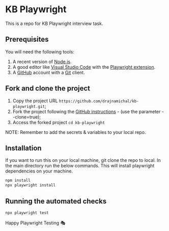 # KB Playwright 

This is a repo for KB Playwright interview task.


## Prerequisites

You will need the following tools:

1. A recent version of [Node.js](https://nodejs.org/).
2. A good editor like [Visual Studio Code](https://code.visualstudio.com/) with the [Playwright extension](https://playwright.dev/docs/getting-started-vscode).
3. A [GitHub](https://github.com/) account with a [Git](https://git-scm.com/) client.


## Fork and clone the project

1. Copy the project URL `https://github.com/drajnamichal/kb-playwright.git`;
2. Fork the project following the [GitHub instructions](https://docs.github.com/en/get-started/quickstart/fork-a-repo) - (use the parameter --clone=true);
3. Access the forked project `cd kb-playwright`

NOTE: Remember to add the secrets & variables to your local repo.


## Installation

If you want to run this on your local machine, git clone the repo to local. In the main directory run the below commands. This will install playwright dependencies on your machine.

```bash
npm install
npx playwright install
```

## Running the automated checks

```bash
npx playwright test
```

Happy Playwright Testing 🎭
